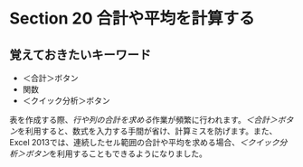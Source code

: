# Section 20 合計や平均を計算する

## 覚えておきたいキーワード
- ＜合計＞ボタン
- 関数
- ＜クイック分析＞ボタン

表を作成する際、<em>行や列の合計を求める</em>作業が頻繁に行われます。<em>＜合計＞ボタン</em>を利用すると、数式を入力する手間が省け、計算ミスを防げます。また、Excel 2013では、連続したセル範囲の合計や平均を求める場合、<em>＜クイック分析＞ボタン</em>を利用することもできるようになりました。
